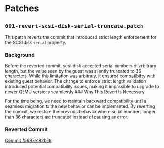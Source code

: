 # Patches

## `001-revert-scsi-disk-serial-truncate.patch`

This patch reverts the commit that introduced strict length enforcement for the SCSI disk `serial` property.

### Background

Before the reverted commit, scsi-disk accepted serial numbers of arbitrary length, but the value seen by the guest was silently truncated to 36 characters. While this limitation was arbitrary, it ensured compatibility with existing guest behavior. The change to enforce strict length validation introduced potential compatibility issues, making it impossible to upgrade to newer QEMU versions seamlessly.### Why This Revert Is Necessary

For the time being, we need to maintain backward compatibility until a seamless migration to the new behavior can be implemented. By reverting the commit, we restore the previous behavior where serial numbers longer than 36 characters are truncated instead of causing an error.

### Reverted Commit
[Commit 75997e182b69](https://github.com/qemu/qemu/commit/75997e182b695f2e3f0a2d649734952af5caf3ee)
